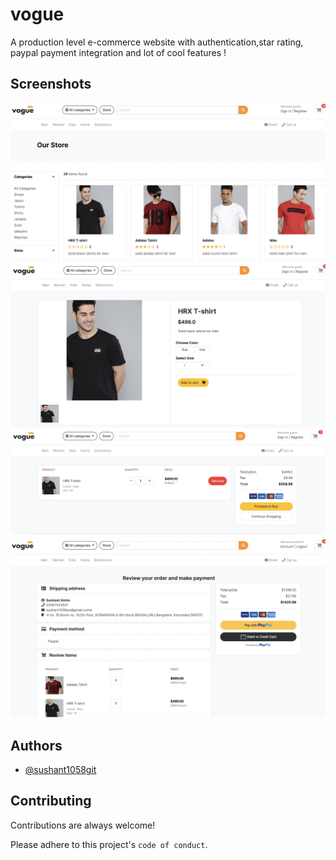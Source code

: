 
# vogue

A production level e-commerce website with authentication,star rating, paypal payment integration and lot of cool features ! 

## Screenshots
<img src='abc4.png'>
<br>
<img src='abc3.png'>
<br>
<img src='abc2.png'>
<br>
<img src='abc1.png'>


## Authors

- [@sushant1058git](https://www.github.com/octokatherine)


## Contributing

Contributions are always welcome!


Please adhere to this project's `code of conduct`.






